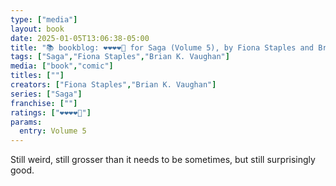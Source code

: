 ```yaml
---
type: ["media"]
layout: book
date: 2025-01-05T13:06:38-05:00
title: "📚 bookblog: ❤️❤️❤️❤️🖤 for Saga (Volume 5), by Fiona Staples and Brian K. Vaughan"
tags: ["Saga","Fiona Staples","Brian K. Vaughan"]
media: ["book","comic"]
titles: [""]
creators: ["Fiona Staples","Brian K. Vaughan"]
series: ["Saga"]
franchise: [""]
ratings: ["❤️❤️❤️❤️🖤"]
params:
  entry: Volume 5
---
```


Still weird, still grosser than it needs to be sometimes, but still surprisingly good.
